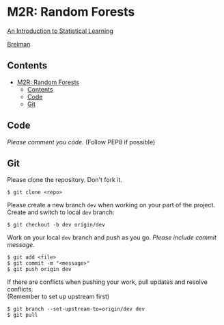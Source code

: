 # M2R: Random Forests


[An Introduction to Statistical Learning](https://github.com/liyiyan128/M2R-random-forests/blob/main/materials/An%20Introduction%20to%20Statistical%20Learning.pdf)

[Breiman](https://github.com/liyiyan128/M2R-random-forests/blob/main/materials/Breiman.pdf)


## Contents
- [M2R: Random Forests](#m2r-random-forests)
  - [Contents](#contents)
  - [Code](#code)
  - [Git](#git)


## Code
*Please comment you code.* (Follow PEP8 if possible)


## Git
Please clone the repository. Don't fork it.
```
$ git clone <repo>
```

Please create a new branch `dev` when working on your part of the project.<br/>
Create and switch to local `dev` branch:
```
$ git checkout -b dev origin/dev
```

Work on your local `dev` branch and push as you go. *Please include commit message.*
```
$ git add <file>
$ git commit -m "<message>"
$ git push origin dev
```

If there are conflicts when pushing your work, pull updates and resolve conflicts.<br/>
(Remember to set up upstream first)
```
$ git branch --set-upstream-to=origin/dev dev
$ git pull
````
